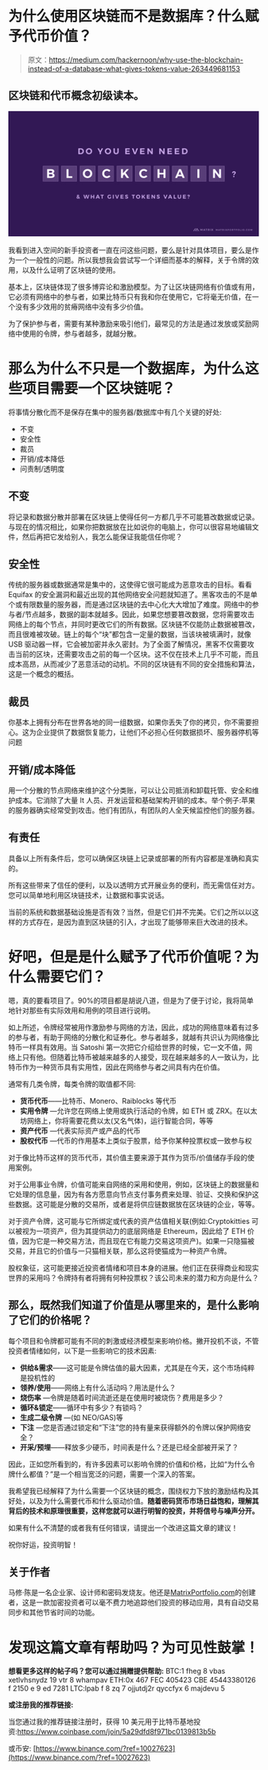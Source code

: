# 为什么使用区块链而不是数据库？什么赋予代币价值？

> 原文：<https://medium.com/hackernoon/why-use-the-blockchain-instead-of-a-database-what-gives-tokens-value-263449681153>

## 区块链和代币概念初级读本。

![](img/5437f4983998cf75945fc5553e6cb72a.png)

我看到进入空间的新手投资者一直在问这些问题，要么是针对具体项目，要么是作为一个一般性的问题。所以我想我会尝试写一个详细而基本的解释，关于令牌的效用，以及什么证明了区块链的使用。

基本上，区块链体现了很多博弈论和激励模型。为了让区块链网络有价值或有用，它必须有网络中的参与者，如果比特币只有我和你在使用它，它将毫无价值，在一个没有多少效用的贫瘠网络中没有多少价值。

为了保护参与者，需要有某种激励来吸引他们，最常见的方法是通过发放或奖励网络中使用的令牌，参与者越多，就越分散。

# 那么为什么不只是一个数据库，为什么这些项目需要一个区块链呢？

将事情分散化而不是保存在集中的服务器/数据库中有几个关键的好处:

*   不变
*   安全性
*   裁员
*   开销/成本降低
*   问责制/透明度

## 不变

将记录和数据分散并部署在区块链上使得任何一方都几乎不可能篡改数据或记录。与现在的情况相比，如果你把数据放在比如说你的电脑上，你可以很容易地编辑文件，然后再把它发给别人，我怎么能保证我能信任你呢？

## 安全性

传统的服务器或数据通常是集中的，这使得它很可能成为恶意攻击的目标。看看 Equifax 的安全漏洞和最近出现的其他网络安全问题就知道了。黑客攻击的不是单个或有限数量的服务器，而是通过区块链的去中心化大大增加了难度。网络中的参与者/节点越多，数据的副本就越多。因此，如果您想要篡改数据，您将需要攻击网络上的每个节点，并同时更改它们的所有数据。区块链不仅能防止数据被篡改，而且很难被攻破。链上的每个“块”都包含一定量的数据，当该块被填满时，就像 USB 驱动器一样，它会被加密并永久密封。为了全面了解情况，黑客不仅需要攻击当前的区块，还需要攻击之前的每一个区块。这不仅在技术上几乎不可能，而且成本高昂，从而减少了恶意活动的动机。不同的区块链有不同的安全措施和算法，这是一个概念的概括。

## 裁员

你基本上拥有分布在世界各地的同一组数据，如果你丢失了你的拷贝，你不需要担心。这为企业提供了数据恢复能力，让他们不必担心任何数据损坏、服务器停机等问题

## 开销/成本降低

用一个分散的节点网络来维护这个分类账，可以让公司抵消和卸载托管、安全和维护成本。它消除了大量 It 人员、开发运营和基础架构开销的成本。举个例子:苹果的服务器确实经常受到攻击。他们有团队，有团队的人全天候监控他们的服务器。

## 有责任

具备以上所有条件后，您可以确保区块链上记录或部署的所有内容都是准确和真实的。

所有这些带来了信任的便利，以及以透明方式开展业务的便利，而无需信任对方。您可以简单地利用区块链技术，让数据和事实说话。

当前的系统和数据基础设施是否有效？当然，但是它们并不完美。它们之所以以这样的方式存在，是因为直到区块链的引入，才出现了能够带来巨大改进的技术。

# 好吧，但是是什么赋予了代币价值呢？为什么需要它们？

嗯，真的要看项目了。90%的项目都是胡说八道，但是为了便于讨论，我将简单地针对那些有实际效用和用例的项目进行说明。

如上所述，令牌经常被用作激励参与网络的方法，因此，成功的网络意味着有过多的参与者，有助于网络的分散化和证券化。参与者越多，就越有共识认为网络像比特币一样具有效用。当 Satoshi 第一次把它介绍给世界的时候，它一文不值，网络上只有他。但随着比特币被越来越多的人接受，现在越来越多的人一致认为，比特币作为一种货币具有实用性，因此在网络参与者之间具有内在价值。

通常有几类令牌，每类令牌的取值都不同:

*   **货币代币**——比特币、Monero、Raiblocks 等代币
*   **实用令牌** —允许您在网络上使用或执行活动的令牌，如 ETH 或 ZRX。在以太坊网络上，你将需要花费以太(又名气体)，运行智能合同，等等
*   **资产代币** —代表实际资产或产品的代币
*   **股权代币** —代币的作用基本上类似于股票，给予你某种投票权或一致参与权

对于像比特币这样的货币代币，其价值主要来源于其作为货币/价值储存手段的使用案例。

对于公用事业令牌，价值可能来自网络的采用和使用，例如，区块链上的数据量和它处理的信息量，因为有各方愿意向节点支付事务费来处理、验证、交换和保护这些数据。这可能是分散的交易所，或者是将供应链数据放在区块链的企业，等等。

对于资产令牌，这可能与它所绑定或代表的资产估值相关联(例如:Cryptokitties 可以被视为一项资产，但为其提供动力的底层网络是 Ethereum，因此给了 ETH 价值，因为它是一种交易方法，而且现在它有能力交易这项资产)。如果一只隐猫被交易，并且它的价值与一只猫相关联，那么这将使猫成为一种资产令牌。

股权象征，这可能更接近投资者情绪和项目本身的进展。他们正在获得商业和现实世界的采用吗？令牌持有者将拥有何种投票权？该公司未来的潜力和方向是什么？

## 那么，既然我们知道了价值是从哪里来的，是什么影响了它们的价格呢？

每个项目和令牌都可能有不同的刺激或经济模型来影响价格。撇开投机不谈，不管投资者情绪如何，以下是一些影响它的技术因素:

*   **供给&需求**——这可能是令牌估值的最大因素，尤其是在今天，这个市场纯粹是投机性的
*   **领养/使用**——网络上有什么活动吗？用法是什么？
*   **烧伤率** —令牌是随着时间流逝还是在使用时被烧伤？费用是多少？
*   **循环&锁定**——循环中有多少？有锁吗？
*   **生成二级令牌** —(如 NEO/GAS)等
*   **下注** —您是否通过锁定和“下注”您的持有量来获得额外的令牌以保护网络安全？
*   **开采/预埋**——释放多少硬币，时间表是什么？还是已经全部被开采了？

因此，正如您所看到的，有许多因素可以影响令牌的价值和价格，比如“为什么令牌什么都值？”是一个相当宽泛的问题，需要一个深入的答案。

我希望我已经解释了为什么需要一个区块链的概念，围绕权力下放的激励结构及其好处，以及为什么需要代币和什么驱动价值。**随着密码货币市场日益饱和，理解其背后的技术和原理很重要，这样您就可以进行明智的投资，并将信号与噪声分开。**

如果有什么不清楚的或者我有任何错误，请提出一个改进这篇文章的建议！

祝你好运，投资明智！

## 关于作者

马修·陈是一名企业家、设计师和密码发烧友。他还是[MatrixPortfolio.com](http://matrixportfolio.com)的创建者，这是一款加密投资者可以毫不费力地追踪他们投资的移动应用，具有自动交易同步和其他节省时间的功能。

# 发现这篇文章有帮助吗？为可见性鼓掌！

**想看更多这样的帖子吗？您可以通过捐赠提供帮助:**
BTC:1 fheg 8 vbas xetlvhsnydz 19 vtr 8 whampav
ETH:0x 467 FEC 405423 CBE 45443380126 f 2150 e 9 ed 7281
LTC:lpab f 8 zq 7 ojjutdj2r qyccfyx 6 majdevu 5

**或注册我的推荐链接:**

当您通过我的推荐链接注册时，获得 10 美元用于比特币基地投资:https://www.coinbase.com/join/5a29dfd8f971bc0139813b5b

或币安:
[https://www.binance.com/?ref=10027623](https://www.binance.com/?ref=10027623)